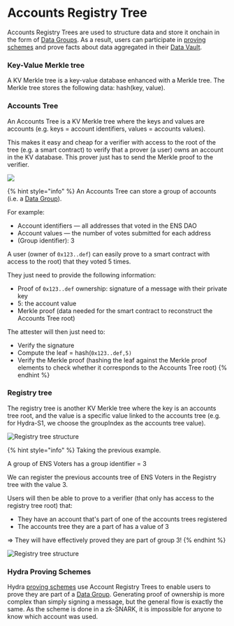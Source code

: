 # Accounts Registry Tree

Accounts Registry Trees are used to structure data and store it onchain in the form of [Data Groups](broken-reference). As a result, users can participate in [proving schemes](../core-components/proving-schemes/) and prove facts about data aggregated in their [Data Vault](../core-components/what-is-the-data-vault.md).&#x20;

### Key-Value Merkle tree

A KV Merkle tree is a key-value database enhanced with a Merkle tree. The Merkle tree stores the following data: hash(key, value).&#x20;

### Accounts Tree

An Accounts Tree is a KV Merkle tree where the keys and values are accounts (e.g. keys = account identifiers, values = accounts values).

This makes it easy and cheap for a verifier with access to the root of the tree (e.g. a smart contract) to verify that a prover (a user) owns an account in the KV database. This prover just has to send the Merkle proof to the verifier.

![](<../../.gitbook/assets/Merkle Tree1 (3).png>)

{% hint style="info" %}
An Accounts Tree can store a group of accounts (i.e. a [Data Group](../../data-groups/data-groups-and-creation/)).

For example:

* Account identifiers — all addresses that voted in the ENS DAO
* Account values — the number of votes submitted for each address
* (Group identifier): 3

A user (owner of `0x123..def`) can easily prove to a smart contract with access to the root) that they voted 5 times.

They just need to provide the following information:

* Proof of `0x123..def` ownership: signature of a message with their private key
* 5: the account value
* Merkle proof (data needed for the smart contract to reconstruct the Accounts Tree root)

The attester will then just need to:

* Verify the signature
* Compute the leaf = hash(`0x123..def,5)`
* Verify the Merkle proof (hashing the leaf against the Merkle proof elements to check whether it corresponds to the Accounts Tree root)
{% endhint %}

### Registry tree

The registry tree is another KV Merkle tree where the key is an accounts tree root, and the value is a specific value linked to the accounts tree (e.g. for Hydra-S1, we choose the groupIndex as the accounts tree value).&#x20;

![Registry tree structure](<../../.gitbook/assets/Merkle Tree2.png>)

{% hint style="info" %}
Taking the previous example.&#x20;

A group of ENS Voters has a group identifier = 3

We can register the previous accounts tree of ENS Voters in the Registry tree with the value 3.

Users will then be able to prove to a verifier (that only has access to the registry tree root) that:

* They have an account that's part of one of the accounts trees registered
* The accounts tree they are a part of has a value of 3

\=> They will have effectively proved they are part of group 3!
{% endhint %}

![Registry tree structure](<../../.gitbook/assets/Merkle Tree3.png>)

### Hydra Proving Schemes

Hydra [proving schemes](../core-components/proving-schemes/) use Account Registry Trees to enable users to prove they are part of a [Data Group](../../data-groups/data-groups-and-creation/). Generating proof of ownership is more complex than simply signing a message, but the general flow is exactly the same. As the scheme is done in a zk-SNARK, it is impossible for anyone to know which account was used.
